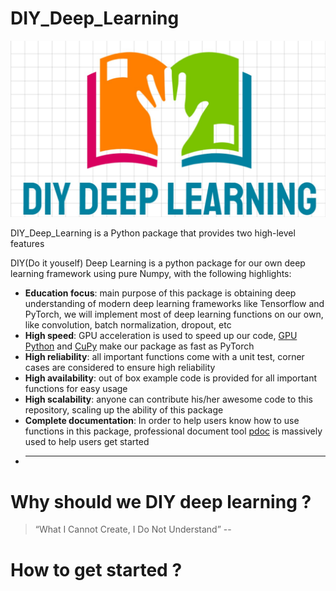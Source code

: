 # DIY_Deep_Learning

<img src="./data/Figs/logo5.jpg" alt="drawing"/>


DIY_Deep_Learning is a Python package that provides two high-level features

DIY(Do it youself) Deep Learning is a python package for our own deep learning framework using pure Numpy, with the following highlights:
- **Education focus**: main purpose of this package is obtaining deep understanding of modern deep learning frameworks like Tensorflow and PyTorch, we will implement most of deep learning functions on our own, like convolution, batch normalization, dropout, etc
- **High speed**: GPU acceleration is used to speed up our code, [GPU Python](https://developer.nvidia.com/how-to-cuda-python) and [CuPy](https://github.com/cupy/cupy) make our package as fast as PyTorch
- **High reliability**: all important functions come with a unit test, corner cases are considered to ensure high reliability
- **High availability**: out of box example code is provided for all important functions for easy usage
- **High scalability**: anyone can contribute his/her awesome code to this repository, scaling up the ability of this package
- **Complete documentation**: In order to help users know how to use functions in this package, professional document tool [pdoc](https://pdoc.dev/docs/pdoc.html) is massively used to help users get started
- ****

# Why should we DIY deep learning ?

> “What I Cannot Create, I Do Not Understand”  --

# How to get started ?
    